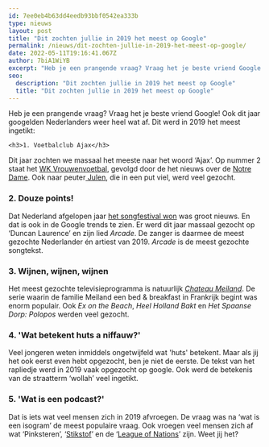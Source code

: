 ```yaml
---
id: 7ee0eb4b63dd4eedb93bbf0542ea333b
type: nieuws
layout: post
title: "Dit zochten jullie in 2019 het meest op Google"
permalink: /nieuws/dit-zochten-jullie-in-2019-het-meest-op-google/
date: 2022-05-11T19:16:41.067Z
author: 7biA1WiYB
excerpt: "Heb je een prangende vraag? Vraag het je beste vriend Google! Ook dit jaar googelden Nederlanders weer heel wat af. Dit werd in 2019 het meest ingetikt:  "
seo:
  description: "Dit zochten jullie in 2019 het meest op Google"
  title: "Dit zochten jullie in 2019 het meest op Google"
---
```

Heb je een prangende vraag? Vraag het je beste vriend Google! Ook dit jaar googelden Nederlanders weer heel wat af. Dit werd in 2019 het meest ingetikt:  

    <h3>1. Voetbalclub Ajax</h3>
<p>Dit jaar zochten we massaal het meeste naar het woord ‘Ajax’. Op nummer 2 staat het <a href="https://7dagen.netlify.app/nieuws/oranje-leeuwinnen-sluiten-wk-af-met-zilver">WK Vrouwenvoetbal</a>, gevolgd door de het nieuws over de <a href="https://7dagen.netlify.app/nieuws/adieu-notre-dame" target="_blank">Notre Dame</a>. Ook naar peuter<a href="https://7dagen.netlify.app/nieuws/hoe-gaat-het-met-de-zoektocht-naar-julen" target="_blank"> Julen</a>, die in een put viel, werd veel gezocht. </p>
<h3>2. Douze points!</h3>
<p>Dat Nederland afgelopen jaar <a href="https://7dagen.netlify.app/nieuws-entertainment/ja-douze-points-duncan-wint-het-songfestival">het songfestival won</a> was groot nieuws. En dat is ook in de Google trends te zien. Er werd dit jaar massaal gezocht op ‘Duncan Laurence’ en zijn lied <em>Arcade</em>. De zanger is daarmee de meest gezochte Nederlander én artiest van 2019. <em>Arcade</em> is de meest gezochte songtekst.</p>
<h3>3. Wijnen, wijnen, wijnen</h3>
<p>Het meest gezochte televisieprogramma is natuurlijk <a href="https://7dagen.netlify.app/entertainment/chateau-meiland-wint-prijs-voor-beste-tv-programma" target="_blank"><em>Chateau Meiland</em></a>. De serie waarin de familie Meiland een bed &amp; breakfast in Frankrijk begint was enorm populair. Ook <em>Ex on the Beach</em>, <em>Heel Holland Bakt</em> en <em>Het Spaanse Dorp: Polopos</em> werden veel gezocht.</p>
<h3>4. 'Wat betekent huts a niffauw?' </h3>
<p>Veel jongeren weten inmiddels ongetwijfeld wat 'huts' betekent. Maar als jij het ook eerst even hebt opgezocht, ben je niet de eerste. De tekst van het rapliedje werd in 2019 vaak opgezocht op google. Ook werd de betekenis van de straatterm ‘wollah’ veel ingetikt.</p>
<h3>5. 'Wat is een podcast?' </h3>
<p>Dat is iets wat veel mensen zich in 2019 afvroegen. De vraag was na ‘wat is een isogram’ de meest populaire vraag. Ook vroegen veel mensen zich af wat ‘Pinksteren’, ‘<a href="https://7dagen.netlify.app/nieuws/boze-boeren-maar-hoe-zit-het-eigenlijk-met-stikstof">Stikstof</a>’ en de ‘<a href="https://7dagen.netlify.app/nieuws/vijf-vragen-over-de-nations-league" target="_blank">League of Nations</a>’ zijn. Weet jij het? </p>  
